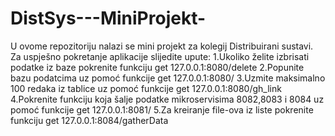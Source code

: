 # DistSys---MiniProjekt-
U ovome repozitoriju nalazi se mini projekt za kolegij Distribuirani sustavi.
Za uspješno pokretanje aplikacije slijedite upute:
  1.Ukoliko želite izbrisati podatke iz baze pokrenite funkciju get 127.0.0.1:8080/delete
  2.Popunite bazu podatcima uz pomoć funkcije get 127.0.0.1:8080/
  3.Uzmite maksimalno 100 redaka iz tablice uz pomoć funkcije get 127.0.0.1:8080/gh_link 
  4.Pokrenite funkciju koja šalje podatke mikroservisima 8082,8083 i 8084 uz pomoć funkcije
    get 127.0.0.1:8081/
  5.Za kreiranje file-ova iz liste pokrenite funkciju get 127.0.0.1:8084/gatherData
